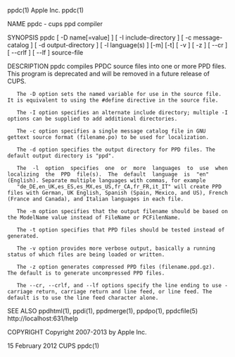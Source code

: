 ppdc(1)                                                                                           Apple Inc.                                                                                          ppdc(1)



NAME
       ppdc - cups ppd compiler

SYNOPSIS
       ppdc [ -D name[=value] ] [ -I include-directory ] [ -c message-catalog ] [ -d output-directory ] [ -l language(s) ] [-m] [-t] [ -v ] [ -z ] [ --cr ] [ --crlf ] [ --lf ] source-file

DESCRIPTION
       ppdc compiles PPDC source files into one or more PPD files. This program is deprecated and will be removed in a future release of CUPS.

       The -D option sets the named variable for use in the source file. It is equivalent to using the #define directive in the source file.

       The -I option specifies an alternate include directory; multiple -I options can be supplied to add additional directories.

       The -c option specifies a single message catalog file in GNU gettext source format (filename.po) to be used for localization.

       The -d option specifies the output directory for PPD files. The default output directory is "ppd".

       The  -l  option  specifies  one  or  more  languages  to  use  when  localizing  the  PPD  file(s).  The  default  language  is  "en"  (English). Separate multiple languages with commas, for example
       "de_DE,en_UK,es_ES,es_MX,es_US,fr_CA,fr_FR,it_IT" will create PPD files with German, UK English, Spanish (Spain, Mexico, and US), French (France and Canada), and Italian languages in each file.

       The -m option specifies that the output filename should be based on the ModelName value instead of FileName or PCFilenName.

       The -t option specifies that PPD files should be tested instead of generated.

       The -v option provides more verbose output, basically a running status of which files are being loaded or written.

       The -z option generates compressed PPD files (filename.ppd.gz).  The default is to generate uncompressed PPD files.

       The --cr, --crlf, and --lf options specify the line ending to use - carriage return, carriage return and line feed, or line feed. The default is to use the line feed character alone.

SEE ALSO
       ppdhtml(1), ppdi(1), ppdmerge(1), ppdpo(1), ppdcfile(5)
       http://localhost:631/help

COPYRIGHT
       Copyright 2007-2013 by Apple Inc.



15 February 2012                                                                                     CUPS                                                                                             ppdc(1)
